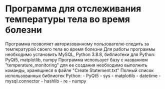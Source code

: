 # Программа для отслеживания температуры тела во время болезни

Программа позволяет авторизованному пользователю следить за температурой своего тела во время болезни
Для работы программы необходимо установить MySQL, Python 3.8.8, библиотеки для Python: PyQt5, matplotlib, numpy
Программа использует базу с названием "temperature_monitoring" для ее создания необходимо выполнить команды, хранящиеся в файле "Create Statement.txt"
Полный список использованных библиотек Python:
	- PyQt5
	- sys
	- matplotlib
	- datetime
	- mysql.connector
	- hashlib
	- re
	- numpy